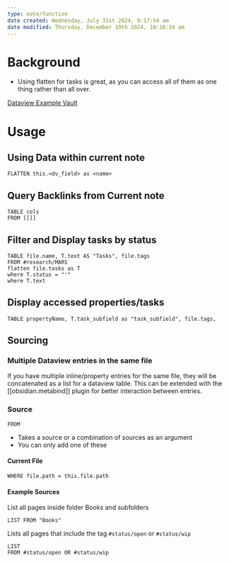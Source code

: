 ```yaml
---
type: note/function
date created: Wednesday, July 31st 2024, 9:17:54 am
date modified: Thursday, December 19th 2024, 10:18:34 am
---
```

# Background
- Using flatten for tasks is great, as you can access all of them as one thing rather than all over. 

[Dataview Example Vault](https://s-blu.github.io/obsidian_dataview_example_vault/)

# Usage

## Using Data within current note
```
FLATTEN this.<dv_field> as <name>
```

## Query Backlinks from Current note
```
TABLE cols
FROM [[]]
```

## Filter and Display tasks by status
```
TABLE file.name, T.text AS "Tasks", file.tags
FROM #research/MARS 
flatten file.tasks as T
where T.status = "'"
where T.text
```

## Display accessed properties/tasks
```
TABLE propertyName, T.task_subfield as "task_subfield", file.tags, 
```

## Sourcing
### Multiple Dataview entries in the same file
If you have multiple inline/property entries for the same file, they will be concatenated as a list for a dataview table. This can be extended with the [[obsidian.metabind]] plugin for better interaction between entries. 

### Source
`FROM`
- Takes a source or a combination of sources as an argument
- You can only add one of these

#### Current File
```
WHERE file.path = this.file.path
```

#### Example Sources
List all pages inside folder Books and subfolders
```
LIST FROM "Books"
```
Lists all pages that include the tag `#status/open` or `#status/wip`
```
LIST
FROM #status/open OR #status/wip
```


